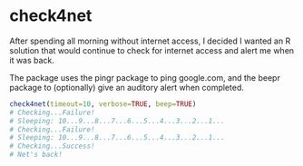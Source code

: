 # check4net

After spending all morning without internet access, I decided I
wanted an R solution that would continue to check for internet
access and alert me when it was back.

The package uses the pingr package to ping google.com, and the
beepr package to (optionally) give an auditory alert when completed.


```r
check4net(timeout=10, verbose=TRUE, beep=TRUE)
# Checking...Failure!
# Sleeping: 10...9...8...7...6...5...4...3...2...1...
# Checking...Failure!
# Sleeping: 10...9...8...7...6...5...4...3...2...1...
# Checking...Success!
# Net's back!
```
